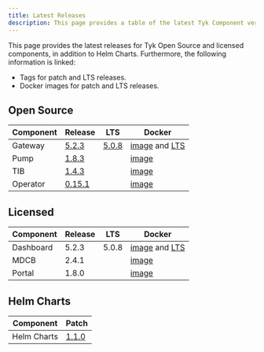 ```yaml
---
title: Latest Releases
description: This page provides a table of the latest Tyk Component versions with links to Github tags and docker versions
---
```


This page provides the latest releases for Tyk Open Source and licensed components, in addition to Helm Charts. Furthermore, the following information is linked:
- Tags for patch and LTS releases.
- Docker images for patch and LTS releases.

## Open Source

| Component   | Release  | LTS   | Docker  |
|-------------|----------|-------|---------|
| Gateway     | [5.2.3](https://github.com/TykTechnologies/tyk/releases/tag/v5.2.3)| [5.0.8](https://github.com/TykTechnologies/tyk/releases/tag/v5.0.8) | [image](https://hub.docker.com/r/tykio/tyk-gateway/tags?page=1&name=5.2.3) and [LTS](https://hub.docker.com/r/tykio/tyk-gateway/tags?page=1&name=5.0.8) |
| Pump        | [1.8.3](https://github.com/TykTechnologies/tyk-pump/releases/tag/v1.8.3) | | [image](https://hub.docker.com/r/tykio/tyk-pump-docker-pub/tags?page=1&name=1.8.3) |
| TIB         | [1.4.3](https://github.com/TykTechnologies/tyk-identity-broker/releases/tag/v1.4.3)  |  | [image](https://hub.docker.com/r/tykio/tyk-identity-broker/tags?page=1&name=1.4.3)           |
| Operator    | [0.15.1](https://github.com/TykTechnologies/tyk-operator/releases/tag/v0.15.1)   |       | [image](https://hub.docker.com/r/tykio/tyk-operator/tags?page=1&name=0.15.1)         |


## Licensed

| Component   | Release | LTS   | Docker |
|-------------|--------|-------|---------|
| Dashboard   | 5.2.3  | 5.0.8 | [image](https://hub.docker.com/r/tykio/tyk-dashboard/tags?page=1&name=5.2.3) and [LTS](https://hub.docker.com/r/tykio/tyk-dashboard/tags?page=1&name=5.0.8)     |
| MDCB        | 2.4.1  |       | [image](https://hub.docker.com/r/tykio/tyk-mdcb-docker/tags?page=1&name=2.4.1)      |
| Portal      | 1.8.0  |       | [image](https://hub.docker.com/r/tykio/portal/tags?page=1&name=1.8)        |


## Helm Charts

| Component   | Patch  |
|-------------|--------|
| Helm Charts | [1.1.0](https://github.com/TykTechnologies/tyk-charts/releases/tag/v1.1.0)  |